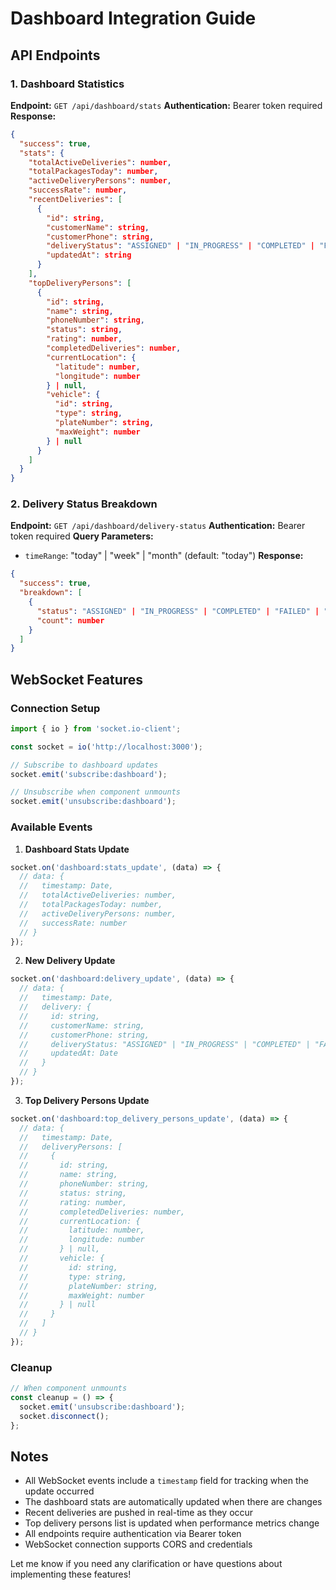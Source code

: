 # Dashboard Integration Guide

## API Endpoints

### 1. Dashboard Statistics
**Endpoint:** `GET /api/dashboard/stats`
**Authentication:** Bearer token required
**Response:**
```json
{
  "success": true,
  "stats": {
    "totalActiveDeliveries": number,
    "totalPackagesToday": number,
    "activeDeliveryPersons": number,
    "successRate": number,
    "recentDeliveries": [
      {
        "id": string,
        "customerName": string,
        "customerPhone": string,
        "deliveryStatus": "ASSIGNED" | "IN_PROGRESS" | "COMPLETED" | "FAILED",
        "updatedAt": string
      }
    ],
    "topDeliveryPersons": [
      {
        "id": string,
        "name": string,
        "phoneNumber": string,
        "status": string,
        "rating": number,
        "completedDeliveries": number,
        "currentLocation": {
          "latitude": number,
          "longitude": number
        } | null,
        "vehicle": {
          "id": string,
          "type": string,
          "plateNumber": string,
          "maxWeight": number
        } | null
      }
    ]
  }
}
```

### 2. Delivery Status Breakdown
**Endpoint:** `GET /api/dashboard/delivery-status`
**Authentication:** Bearer token required
**Query Parameters:**
- `timeRange`: "today" | "week" | "month" (default: "today")
**Response:**
```json
{
  "success": true,
  "breakdown": [
    {
      "status": "ASSIGNED" | "IN_PROGRESS" | "COMPLETED" | "FAILED" | "DECLINED",
      "count": number
    }
  ]
}
```

## WebSocket Features

### Connection Setup
```typescript
import { io } from 'socket.io-client';

const socket = io('http://localhost:3000');

// Subscribe to dashboard updates
socket.emit('subscribe:dashboard');

// Unsubscribe when component unmounts
socket.emit('unsubscribe:dashboard');
```

### Available Events

1. **Dashboard Stats Update**
```typescript
socket.on('dashboard:stats_update', (data) => {
  // data: {
  //   timestamp: Date,
  //   totalActiveDeliveries: number,
  //   totalPackagesToday: number,
  //   activeDeliveryPersons: number,
  //   successRate: number
  // }
});
```

2. **New Delivery Update**
```typescript
socket.on('dashboard:delivery_update', (data) => {
  // data: {
  //   timestamp: Date,
  //   delivery: {
  //     id: string,
  //     customerName: string,
  //     customerPhone: string,
  //     deliveryStatus: "ASSIGNED" | "IN_PROGRESS" | "COMPLETED" | "FAILED",
  //     updatedAt: Date
  //   }
  // }
});
```

3. **Top Delivery Persons Update**
```typescript
socket.on('dashboard:top_delivery_persons_update', (data) => {
  // data: {
  //   timestamp: Date,
  //   deliveryPersons: [
  //     {
  //       id: string,
  //       name: string,
  //       phoneNumber: string,
  //       status: string,
  //       rating: number,
  //       completedDeliveries: number,
  //       currentLocation: {
  //         latitude: number,
  //         longitude: number
  //       } | null,
  //       vehicle: {
  //         id: string,
  //         type: string,
  //         plateNumber: string,
  //         maxWeight: number
  //       } | null
  //     }
  //   ]
  // }
});
```

### Cleanup
```typescript
// When component unmounts
const cleanup = () => {
  socket.emit('unsubscribe:dashboard');
  socket.disconnect();
};
```

## Notes
- All WebSocket events include a `timestamp` field for tracking when the update occurred
- The dashboard stats are automatically updated when there are changes
- Recent deliveries are pushed in real-time as they occur
- Top delivery persons list is updated when performance metrics change
- All endpoints require authentication via Bearer token
- WebSocket connection supports CORS and credentials

Let me know if you need any clarification or have questions about implementing these features! 